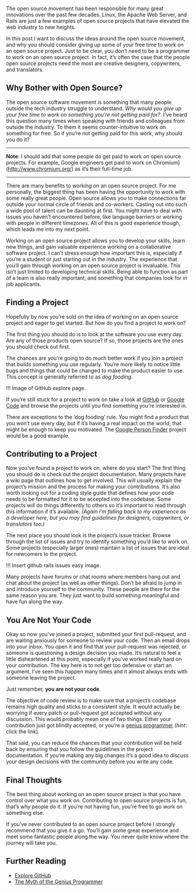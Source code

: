The open source movement has been responsible for many great innovations over the past few decades. Linux, the Apache Web Server, and Rails are just a few examples of open source projects that have elevated the web industry to new heights.

In this post I want to discuss the ideas around the open source movement, and why you should consider giving up some of your free time to work on an open source project. Just to be clear, you don’t need to be a programmer to work on an open source project. In fact, it’s often the case that the people open source projects need the most are creative designers, copywriters, and translators.


## Why Bother with Open Source?

The open source software movement is something that many people outside the tech industry struggle to understand. _Why would you give up your free time to work on something you’re not getting paid for?_. I’ve heard this question many times when speaking with friends and colleagues from outside the industry. To them it seems counter-intuitive to work on something for free. So if you’re not getting paid for this work, why _should_ you do it?

***

**Note**: I should add that some people do get paid to work on open source projects. For example, Google engineers get paid to work on Chromium](http://www.chromium.org/) as it’s their full-time job.

***

There are many benefits to working on an open source project. For me personally, the biggest thing has been having the opportunity to work with some really great people. Open source allows you to make connections far outside your normal circle of friends and co-workers. Casting out into such a wide pool of talent can be daunting at first. You might have to deal with issues you haven’t encountered before, like language barriers or working with people in different timezones. All of this is good experience though, which leads me into my next point.

Working on an open source project allows you to develop your skills, learn new things, and gain valuable experience working on a collaborative software project. I can’t stress enough how important this is, especially if you’re a student or just starting out in the industry. The experience that you’ll gain through working on an open source project is invaluable. This isn’t just limited to developing technical skills. Being able to function as part of a team is also really important, and something that companies look for in job applicants.


## Finding a Project

Hopefully by now you’re sold on the idea of working on an open source project and eager to get started. But how do you find a project to work on?

The first thing you should do is to look at the software you use every day. Are any of those products open source? If so, those projects are the ones you should check out first.

The chances are you’re going to do much better work if you join a project that builds something you use regularly. You’re more likely to notice little bugs and things that could be changed to make the product easier to use. This concept is generally referred to as _dog fooding_.

!!! Image of GitHub explore page.

If you’re still stuck for a project to work on take a look at [GitHub](https://github.com/explore) or [Google Code](https://code.google.com/) and browse the projects until you find something you’re interested in.

There are exceptions to the ‘dog fooding’ rule. You might find a product that you won’t use every day, but if it’s having a real impact on the world, that might be enough to keep you motivated. The [Google Person Finder](https://code.google.com/p/googlepersonfinder/) project would be a good example.

 
## Contributing to a Project

Now you’ve found a project to work on, where do you start? The first thing you should do is check out the project documentation. Many projects have a wiki page that outlines how to get involved. This will usually explain the project’s mission and the process for making your contributions. It’s also worth looking out for a coding style guide that defines how your code needs to be formatted for it to be accepted into the codebase. Some projects will do things differently to others so it’s important to read through this information if it’s available. _(Again I’m falling back to my experience as a developer here, but you may find guidelines for designers, copywriters, or translators too.)_

The next place you should look is the project’s issue tracker. Browse through the list of issues and try to identify something you’d like to work on. Some projects (especially larger ones) maintain a list of issues that are ideal for newcomers to the project.

!!! Insert github rails issues easy image.

Many projects have forums or chat rooms where members hang out and chat about the project (as well as other things). Don’t be afraid to jump in and introduce yourself to the community. These people are there for the same reason you are. They just want to build something meaningful and have fun along the way.


## You Are Not Your Code

Okay so now you’ve joined a project, submitted your first pull-request, and are waiting anxiously for someone to review your code. Then an email drops into your inbox. You open it and find that your pull-request was rejected, or someone is questioning a design decision you made. It’s natural to feel a little disheartened at this point, especially if you’ve worked really hard on your contribution. The key here is to not get too defensive or start an argument. I’ve seen this happen many times and it almost always ends with someone leaving the project.

Just remember, **you are not your code**.

The objective of code review is to make sure that a project’s codebase remains high quality and sticks to a consistent style. It would actually be worrying if every patch or pull-request got accepted without any discussion. This would probably mean one of two things. Either your contribution just got blindly accepted, or you’re a [genius programmer](http://www.youtube.com/watch?v=0SARbwvhupQ) (_hint_: click the link).

That said, you can reduce the chances that your contribution will be held back by ensuring that you follow the guidelines in the project documentation. If you’re making any big changes it’s a good idea to discuss your design decisions with the community before you write any code.


## Final Thoughts

The best thing about working on an open source project is that you have control over what you work on. Contributing to open source projects is fun, that’s why people do it. If you’re not having fun, you’re free to go work on something else.

If you’ve never contributed to an open source project before I strongly recommend that you give it a go. You’ll gain some great experience and meet some fantastic people along the way. You never quite know where the journey will take you.


## Further Reading

* [Explore GitHub](https://github.com/explore)
* [The Myth of the Genius Programmer](http://www.youtube.com/watch?v=0SARbwvhupQ)
